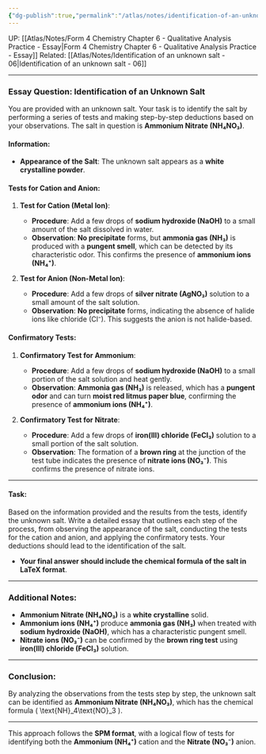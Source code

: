```yaml
---
{"dg-publish":true,"permalink":"/atlas/notes/identification-of-an-unknown-salt-05/"}
---
```


UP: [[Atlas/Notes/Form 4 Chemistry Chapter 6 - Qualitative Analysis Practice - Essay\|Form 4 Chemistry Chapter 6 - Qualitative Analysis Practice - Essay]]
Related: [[Atlas/Notes/Identification of an unknown salt - 06\|Identification of an unknown salt - 06]]



---

### Essay Question: Identification of an Unknown Salt

You are provided with an unknown salt. Your task is to identify the salt by performing a series of tests and making step-by-step deductions based on your observations. The salt in question is **Ammonium Nitrate (NH₄NO₃)**.

#### Information:
- **Appearance of the Salt**: The unknown salt appears as a **white crystalline powder**.

#### Tests for Cation and Anion:

1. **Test for Cation (Metal Ion)**:
    - **Procedure**: Add a few drops of **sodium hydroxide (NaOH)** to a small amount of the salt dissolved in water.
    - **Observation**: **No precipitate** forms, but **ammonia gas (NH₃)** is produced with a **pungent smell**, which can be detected by its characteristic odor. This confirms the presence of **ammonium ions (NH₄⁺)**.

2. **Test for Anion (Non-Metal Ion)**:
    - **Procedure**: Add a few drops of **silver nitrate (AgNO₃)** solution to a small amount of the salt solution.
    - **Observation**: **No precipitate** forms, indicating the absence of halide ions like chloride (Cl⁻). This suggests the anion is not halide-based.

#### Confirmatory Tests:

1. **Confirmatory Test for Ammonium**:
    - **Procedure**: Add a few drops of **sodium hydroxide (NaOH)** to a small portion of the salt solution and heat gently.
    - **Observation**: **Ammonia gas (NH₃)** is released, which has a **pungent odor** and can turn **moist red litmus paper blue**, confirming the presence of **ammonium ions (NH₄⁺)**.

2. **Confirmatory Test for Nitrate**:
    - **Procedure**: Add a few drops of **iron(III) chloride (FeCl₃)** solution to a small portion of the salt solution.
    - **Observation**: The formation of a **brown ring** at the junction of the test tube indicates the presence of **nitrate ions (NO₃⁻)**. This confirms the presence of nitrate ions.

---

#### Task:
Based on the information provided and the results from the tests, identify the unknown salt. Write a detailed essay that outlines each step of the process, from observing the appearance of the salt, conducting the tests for the cation and anion, and applying the confirmatory tests. Your deductions should lead to the identification of the salt.

- **Your final answer should include the chemical formula of the salt in LaTeX format**.

---

### Additional Notes:
- **Ammonium Nitrate (NH₄NO₃)** is a **white crystalline** solid.
- **Ammonium ions (NH₄⁺)** produce **ammonia gas (NH₃)** when treated with **sodium hydroxide (NaOH)**, which has a characteristic pungent smell.
- **Nitrate ions (NO₃⁻)** can be confirmed by the **brown ring test** using **iron(III) chloride (FeCl₃)** solution.

---

### Conclusion:
By analyzing the observations from the tests step by step, the unknown salt can be identified as **Ammonium Nitrate (NH₄NO₃)**, which has the chemical formula \( \text{NH}_4\text{NO}_3 \).

---

This approach follows the **SPM format**, with a logical flow of tests for identifying both the **Ammonium (NH₄⁺)** cation and the **Nitrate (NO₃⁻)** anion.